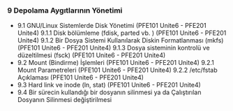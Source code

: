 ### 9 Depolama Aygıtlarının Yönetimi

* 9.1 GNU/Linux Sistemlerde Disk Yönetimi                                    (PFE101 Unite6 - PFE201 Unite4)
    9.1.1 Disk bölümleme (fdisk, parted vb. )                                 (PFE101 Unite6 - PFE201 Unite4)
    9.1.2 Bir Dosya Sistemi Kullanılarak Diskin Formatlanması (mkfs)          (PFE101 Unite6 - PFE201 Unite4)
    9.1.3 Dosya sisteminin kontrolü ve düzeltilmesi (fsck)                    (PFE101 Unite6 - PFE201 Unite4)
* 9.2 Mount (Bindirme) İşlemleri                                             (PFE101 Unite6 - PFE201 Unite4)
    9.2.1 Mount Parametreleri                                                 (PFE101 Unite6 - PFE201 Unite4)
    9.2.2 /etc/fstab Açıklaması                                               (PFE101 Unite6 - PFE201 Unite4)
* 9.3 Hard link ve inode (ln, stat)                                          (PFE101 Unite6 - PFE201 Unite4)
* 9.4 Bir sürecin kullandığı bir dosyanın silinmesi ya da                    Çalıştırılan Dosyanın Silinmesi
  değiştirilmesi
